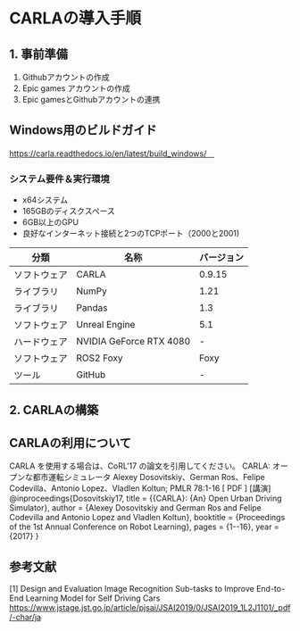 # CARLAの導入手順
## 1. 事前準備
1. Githubアカウントの作成　　
2. Epic games アカウントの作成　　
3. Epic gamesとGithubアカウントの連携　　

## Windows用のビルドガイド　　
https://carla.readthedocs.io/en/latest/build_windows/　

### システム要件＆実行環境

- x64システム
- 165GBのディスクスペース
- 6GB以上のGPU
- 良好なインターネット接続と2つのTCPポート（2000と2001)  

| 分類    | 名称          | バージョン |
| ------- | ------------- | ---------- |
| ソフトウェア | CARLA      | 0.9.15       |
| ライブラリ | NumPy         | 1.21       |
| ライブラリ | Pandas        | 1.3        |
| ソフトウェア | Unreal Engine | 5.1        |
| ハードウェア | NVIDIA GeForce RTX 4080 | -         |
| ソフトウェア | ROS2 Foxy    | Foxy       |
| ツール   | GitHub        | -          |

## 2. CARLAの構築

## CARLAの利用について
CARLA を使用する場合は、CoRL'17 の論文を引用してください。
CARLA: オープンな都市運転シミュレータ
Alexey Dosovitskiy、German Ros、Felipe Codevilla、Antonio Lopez、Vladlen Koltun; PMLR 78:1-16 [ PDF ] [講演]
@inproceedings{Dosovitskiy17,
  title = {{CARLA}: {An} Open Urban Driving Simulator},
  author = {Alexey Dosovitskiy and German Ros and Felipe Codevilla and Antonio Lopez and Vladlen Koltun},
  booktitle = {Proceedings of the 1st Annual Conference on Robot Learning},
  pages = {1--16},
  year = {2017}
}
## 参考文献
[1] Design and Evaluation Image Recognition Sub-tasks to Improve
End-to-End Learning Model for Self Driving Cars  
https://www.jstage.jst.go.jp/article/pjsai/JSAI2019/0/JSAI2019_1L2J1101/_pdf/-char/ja
